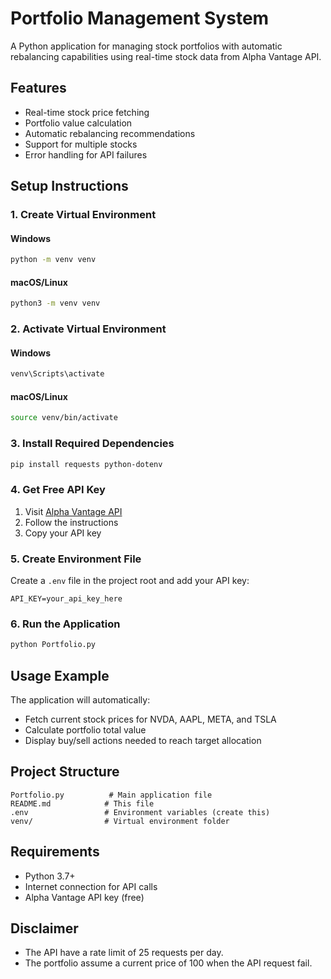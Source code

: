 # Portfolio Management System

A Python application for managing stock portfolios with automatic rebalancing capabilities using real-time stock data from Alpha Vantage API.

## Features

- Real-time stock price fetching
- Portfolio value calculation
- Automatic rebalancing recommendations
- Support for multiple stocks
- Error handling for API failures

## Setup Instructions

### 1. Create Virtual Environment

#### Windows
```bash
python -m venv venv
```

#### macOS/Linux
```bash
python3 -m venv venv
```

### 2. Activate Virtual Environment

#### Windows
```bash
venv\Scripts\activate
```

#### macOS/Linux
```bash
source venv/bin/activate
```

### 3. Install Required Dependencies

```bash
pip install requests python-dotenv
```

### 4. Get Free API Key

1. Visit [Alpha Vantage API](https://www.alphavantage.co/support/#api-key)
2. Follow the instructions
3. Copy your API key

### 5. Create Environment File

Create a `.env` file in the project root and add your API key:

```env
API_KEY=your_api_key_here
```

### 6. Run the Application

```bash
python Portfolio.py
```

## Usage Example

The application will automatically:
- Fetch current stock prices for NVDA, AAPL, META, and TSLA
- Calculate portfolio total value
- Display buy/sell actions needed to reach target allocation

## Project Structure

```
Portfolio.py          # Main application file
README.md            # This file
.env                 # Environment variables (create this)
venv/                # Virtual environment folder
```

## Requirements

- Python 3.7+
- Internet connection for API calls
- Alpha Vantage API key (free)

## Disclaimer

- The API have a rate limit of 25 requests per day.
- The portfolio assume a current price of 100 when the API request fail.